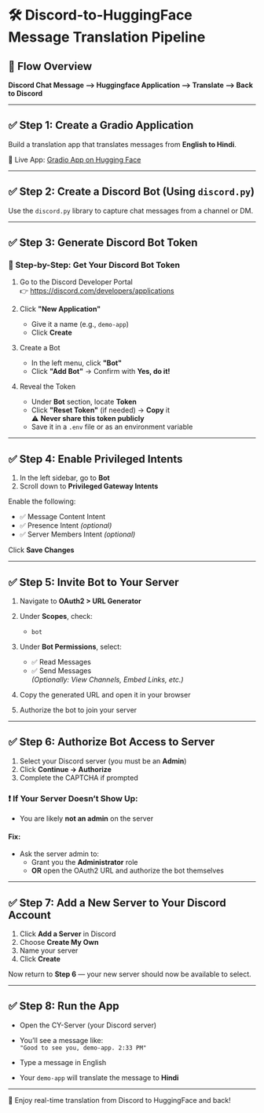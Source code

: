 # 🛠️ Discord-to-HuggingFace Message Translation Pipeline

## 🔁 Flow Overview

**Discord Chat Message —> Huggingface Application —> Translate —> Back to Discord**

---

## ✅ Step 1: Create a Gradio Application

Build a translation app that translates messages from **English to Hindi**.

🔗 Live App: [Gradio App on Hugging Face](https://huggingface.co/spaces/pratikshahp/discord-integration-msg-translation-app)

---

## ✅ Step 2: Create a Discord Bot (Using `discord.py`)

Use the `discord.py` library to capture chat messages from a channel or DM.

---

## ✅ Step 3: Generate Discord Bot Token

### 🧩 Step-by-Step: Get Your Discord Bot Token

1. Go to the Discord Developer Portal  
   👉 https://discord.com/developers/applications

2. Click **"New Application"**  
   - Give it a name (e.g., `demo-app`)  
   - Click **Create**

3. Create a Bot  
   - In the left menu, click **"Bot"**  
   - Click **"Add Bot"** → Confirm with **Yes, do it!**

4. Reveal the Token  
   - Under **Bot** section, locate **Token**  
   - Click **"Reset Token"** (if needed) → **Copy** it  
   ⚠️ **Never share this token publicly**  
   - Save it in a `.env` file or as an environment variable

---

## ✅ Step 4: Enable Privileged Intents

1. In the left sidebar, go to **Bot**  
2. Scroll down to **Privileged Gateway Intents**

Enable the following:
- ✅ Message Content Intent  
- ✅ Presence Intent *(optional)*  
- ✅ Server Members Intent *(optional)*

Click **Save Changes**

---

## ✅ Step 5: Invite Bot to Your Server

1. Navigate to **OAuth2 > URL Generator**
2. Under **Scopes**, check:
   - `bot`
3. Under **Bot Permissions**, select:
   - ✅ Read Messages  
   - ✅ Send Messages  
   *(Optionally: View Channels, Embed Links, etc.)*

4. Copy the generated URL and open it in your browser  
5. Authorize the bot to join your server

---

## ✅ Step 6: Authorize Bot Access to Server

1. Select your Discord server (you must be an **Admin**)  
2. Click **Continue → Authorize**  
3. Complete the CAPTCHA if prompted

### ❗ If Your Server Doesn’t Show Up:
- You are likely **not an admin** on the server

#### Fix:
- Ask the server admin to:
  - Grant you the **Administrator** role  
  - **OR** open the OAuth2 URL and authorize the bot themselves

---

## ✅ Step 7: Add a New Server to Your Discord Account

1. Click **Add a Server** in Discord  
2. Choose **Create My Own**  
3. Name your server  
4. Click **Create**

Now return to **Step 6** — your new server should now be available to select.

---

## ✅ Step 8: Run the App

- Open the CY-Server (your Discord server)
- You’ll see a message like:  
  `"Good to see you, demo-app. 2:33 PM"`

- Type a message in English  
- Your `demo-app` will translate the message to **Hindi**

---

🧩 Enjoy real-time translation from Discord to HuggingFace and back!
